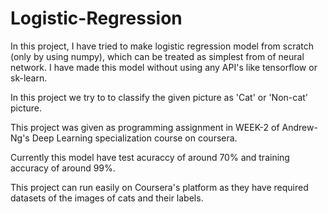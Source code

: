 # Logistic-Regression


In this project, I have tried to make logistic regression model from scratch (only by using numpy), which can be treated as simplest from of neural network. I have made this model without using any API's like tensorflow or sk-learn.

In this project we try to to classify the given picture as 'Cat' or 'Non-cat' picture.

This project was given as programming assignment in WEEK-2 of Andrew-Ng's Deep Learning specialization course on coursera.

Currently this model have test acuraccy of around 70% and training accuracy of around 99%.


This project can run easily on Coursera's platform as they have required datasets of the images of cats and their labels.
